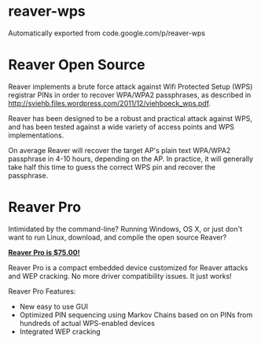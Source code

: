 # reaver-wps
Automatically exported from code.google.com/p/reaver-wps

<h1><a name="Reaver_Open_Source"></a>Reaver Open Source<a href="#Reaver_Open_Source" class="section_anchor"></a></h1><p>Reaver implements a brute force attack against Wifi Protected Setup (WPS) registrar PINs in order to recover WPA/WPA2 passphrases, as described in <a href="http://sviehb.files.wordpress.com/2011/12/viehboeck_wps.pdf" rel="nofollow">http://sviehb.files.wordpress.com/2011/12/viehboeck_wps.pdf</a>. </p><p>Reaver has been designed to be a robust and practical attack against WPS, and has been tested against a wide variety of access points and WPS implementations.  </p><p>On average Reaver will recover the target AP&#x27;s plain text WPA/WPA2 passphrase in 4-10 hours, depending on the AP. In practice, it will generally take half this time to guess the correct WPS pin and recover the passphrase. </p><h1><a name="Reaver_Pro"></a>Reaver Pro<a href="#Reaver_Pro" class="section_anchor"></a></h1><p>Intimidated by the command-line? Running Windows, OS X, or just don&#x27;t want to run Linux, download, and compile the open source Reaver?  </p><p><strong><a href="http://www.reaversystems.com" rel="nofollow">Reaver Pro is $75.00!</a></strong> </p><p>Reaver Pro is a compact embedded device customized for Reaver attacks and WEP cracking. No more driver compatibility issues. It just works! </p><p>Reaver Pro Features: <ul><li>New easy to use GUI </li><li>Optimized PIN sequencing using Markov Chains based on on PINs from hundreds of actual WPS-enabled devices </li><li>Integrated WEP cracking </li></ul></p>
